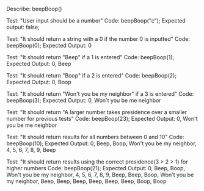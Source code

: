
<!-- 1. Numbers that contain a 1: all digits replaced with "Beep!"
2. Numbers that contain a 2: all digits replaced with "Boop!"
3. Numbers that contain a 3: all digits replaced with "Won't you be my neighbor?"
4. Numbers that contain both a 1, 2, or 3 default to larger number, ie 13 "Boop!", 21 "Won't you be my neighbor", 32 "Won't you be my neighbor!"
5. A user should be able to enter a new number and see new results over and over again. -->

Describe: beepBoop()

Test: "User input should be a number"
Code: beepBoop("c");
Expected output: false;

Test: "It should return a string with a 0 if the number 0 is inputted"
Code: beepBoop(0);
Expected Output: 0

Test: "It should return "Beep" if a 1 is entered"
Code: beepBoop(1);
Expected Output: 0, Beep 

Test: "It should return "Boop" if a 2 is entered"
Code: beepBoop(2);
Expected Output: 0, Boop 

Test: "It should return "Won't you be my neighbor" if a 3 is entered"
Code: beepBoop(3);
Expected Output: 0, Won't you be me neighbor

Test: "It should return "A larger number takes presidence over a smaller number for previous tests"
Code: beepBoop(23);
Expected Output: 0, Won't you be me neighbor

Test: "It should return results for all numbers between 0 and 10"
Code: beepBoop(10);
Expected Output: 0, Beep, Boop, Won't you be my neighbor, 4, 5, 6, 7, 8, 9, Beep

Test: "It should return results using the correct presidence(3 > 2 > 1) for higher numbers
Code: beepBoop(21);
Expected Output: 0, Beep, Boop, Won't you be my neighbor, 4, 5, 6, 7, 8, 9, Beep, Beep, Boop, Won't you be my neighbor, Beep, Beep, Beep, Beep, Beep, Beep, Boop, Boop




